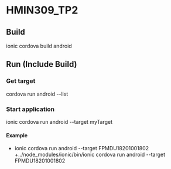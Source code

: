 # HMIN309_TP2

## Build

ionic cordova build android

## Run (Include Build)

### Get target
<ionic> cordova run android --list

### Start application
ionic cordova run android --target myTarget

#### Example
+ ionic cordova run android --target FPMDU18201001802  
+../node_modules/ionic/bin/ionic cordova run android --target FPMDU18201001802

